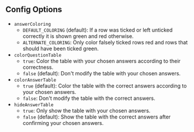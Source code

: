 ## Config Options

- `answerColoring`
    - `DEFAULT_COLORING` (default): If a row was ticked or left unticked correctly it is shown green and red otherwise.
    - `ALTERNATE_COLORING`: Only color falsely ticked rows red and rows that should have been ticked green.
- `colorQuestionTable`
    - `true`: Color the table with your chosen answers according to their correctness.
    - `false` (default): Don't modify the table with your chosen answers.
- `colorAnswerTable`
    - `true` (default): Color the table with the correct answers according to your chosen answers.
    - `false`: Don't modify the table with the correct answers.
- `hideAnswerTable`
    - `true`: Only show the table with your chosen answers.
    - `false` (default): Show the table with the correct answers after confirming your chosen answers.

